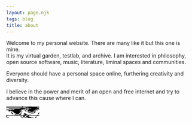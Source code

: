 ```yaml
---
layout: page.njk
tags: blog
title: about
---
```


Welcome to my personal website. There are many like it but this one is mine.  
It is my virtual garden, testlab, and archive. I am interested in philosophy, open source software, music,
literature, liminal spaces and communities.

Everyone should have a personal space online, furthering creativity and diversity.

I believe in the power and merit of an open and free internet and try to advance this cause where I can.

![Nekojiru](/img/nekojiru.gif)
